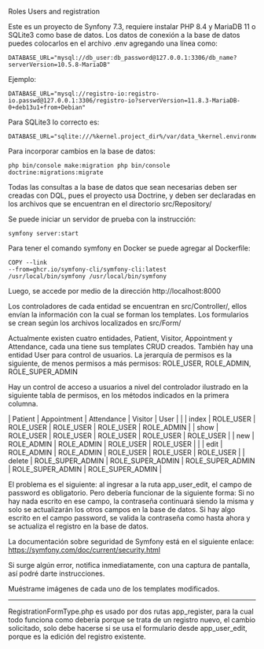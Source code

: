 Roles Users and registration

Este es un proyecto de Synfony 7.3, requiere instalar PHP 8.4 y MariaDB 11 o SQLite3 como base de datos. Los datos de conexión a la base de datos puedes colocarlos en el archivo .env agregando una línea como: 

	DATABASE_URL="mysql://db_user:db_password@127.0.0.1:3306/db_name?serverVersion=10.5.8-MariaDB"

Ejemplo:

	DATABASE_URL="mysql://registro-io:registro-io.passwd@127.0.0.1:3306/registro-io?serverVersion=11.8.3-MariaDB-0+deb13u1+from+Debian"

Para SQLite3 lo correcto es:

	DATABASE_URL="sqlite:///%kernel.project_dir%/var/data_%kernel.environment%.db"

Para incorporar cambios en la base de datos:

	php bin/console make:migration php bin/console doctrine:migrations:migrate

Todas las consultas a la base de datos que sean necesarias deben ser creadas con DQL, pues el proyecto usa Doctrine, y deben ser declaradas en los archivos que se encuentran en el directorio src/Repository/

Se puede iniciar un servidor de prueba con la instrucción:

	symfony server:start

Para tener el comando symfony en Docker se puede agregar al Dockerfile:

	COPY --link
	--from=ghcr.io/symfony-cli/symfony-cli:latest
	/usr/local/bin/symfony /usr/local/bin/symfony

Luego, se accede por medio de la dirección http://localhost:8000

Los controladores de cada entidad se encuentran en src/Controller/, ellos envían la información con la cual se forman los templates. Los formularios se crean según los archivos localizados en src/Form/

Actualmente existen cuatro entidades, Patient, Visitor, Appointment y Attendance, cada una tiene sus templates CRUD creados. También hay una entidad User para control de usuarios. La jerarquía de permisos es la siguiente, de menos permisos a más permisos: ROLE_USER, ROLE_ADMIN, ROLE_SUPER_ADMIN

Hay un control de acceso a usuarios a nivel del controlador ilustrado en la siguiente tabla de permisos, en los métodos indicados en la primera columna.

| Patient | Appointment      | Attendance       | Visitor          | User             |                  |
| index   | ROLE_USER        | ROLE_USER        | ROLE_USER        | ROLE_USER        | ROLE_ADMIN       |
| show    | ROLE_USER        | ROLE_USER        | ROLE_USER        | ROLE_USER        | ROLE_USER        |
| new     | ROLE_ADMIN       | ROLE_ADMIN       | ROLE_USER        | ROLE_USER        |                  |
| edit    | ROLE_ADMIN       | ROLE_ADMIN       | ROLE_USER        | ROLE_USER        | ROLE_USER        |
| delete  | ROLE_SUPER_ADMIN | ROLE_SUPER_ADMIN | ROLE_SUPER_ADMIN | ROLE_SUPER_ADMIN | ROLE_SUPER_ADMIN |

El problema es el siguiente: al ingresar a la ruta app_user_edit, el campo de password es obligatorio. Pero debería funcionar de la siguiente forma: Si no hay nada escrito en ese campo, la contraseña continuará siendo la misma y solo se actualizarán los otros campos en la base de datos. Si hay algo escrito en el campo password, se valida la contraseña como hasta ahora y se actualiza el registro en la base de datos.

La documentación sobre seguridad de Symfony está en el siguiente enlace: https://symfony.com/doc/current/security.html

Si surge algún error, notifica inmediatamente, con una captura de pantalla, así podré darte instrucciones.

Muéstrame imágenes de cada uno de los templates modificados.

***

RegistrationFormType.php es usado por dos rutas app_register, para la cual todo funciona como debería porque se trata de un registro nuevo, el cambio solicitado, solo debe hacerse si se usa el formulario desde app_user_edit, porque es la edición del registro existente.
